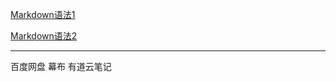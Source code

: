 

[Markdown语法1](https://zhuanlan.zhihu.com/p/86516807)

[Markdown语法2](https://mp.weixin.qq.com/s/67iYRvOXV6E9YxDHjjW0Gg)
***
百度网盘
幕布
有道云笔记
